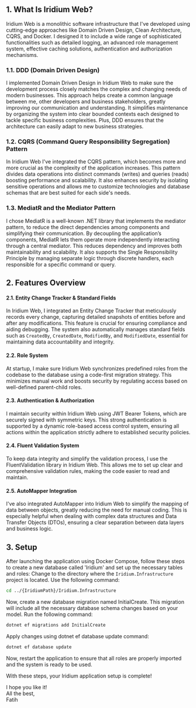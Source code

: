 ## 1. What Is Iridium Web?
Iridium Web is a monolithic software infrastructure that I've developed using cutting-edge approaches like Domain Driven Design, Clean Architecture, CQRS, and Docker. I designed it to include a wide range of sophisticated functionalities such as detailed logging, an advanced role management system, effective caching solutions, authentication and authorization mechanisms.

### 1.1. DDD (Domain Driven Design)
I implemented Domain Driven Design in Iridium Web to make sure the development process closely matches the complex and changing needs of modern businesses. This approach helps create a common language between me, other developers and business stakeholders, greatly improving our communication and understanding. It simplifies maintenance by organizing the system into clear bounded contexts each designed to tackle specific business complexities. Plus, DDD ensures that the architecture can easily adapt to new business strategies.

### 1.2. CQRS (Command Query Responsibility Segregation) Pattern
In Iridium Web I've integrated the CQRS pattern, which becomes more and more crucial as the complexity of the application increases. This pattern divides data operations into distinct commands (writes) and queries (reads) boosting performance and scalability. It also enhances security by isolating sensitive operations and allows me to customize technologies and database schemas that are best suited for each side's needs.

### 1.3. MediatR and the Mediator Pattern
I chose MediatR is a well-known .NET library that implements the mediator pattern, to reduce the direct dependencies among components and simplifying their communication. By decoupling the application’s components, MediatR lets them operate more independently interacting through a central mediator. This reduces dependency and improves both maintainability and scalability. It also supports the Single Responsibility Principle by managing separate logic through discrete handlers, each responsible for a specific command or query.

## 2. Features Overview

#### 2.1. Entity Change Tracker & Standard Fields
In Iridium Web, I integrated an Entity Change Tracker that meticulously records every change, capturing detailed snapshots of entities before and after any modifications. This feature is crucial for ensuring compliance and aiding debugging. The system also automatically manages standard fields such as `CreatedBy`, `CreatedDate`, `ModifiedBy`, and `ModifiedDate`, essential for maintaining data accountability and integrity.

#### 2.2. Role System
At startup, I make sure Iridium Web synchronizes predefined roles from the codebase to the database using a code-first migration strategy. This minimizes manual work and boosts security by regulating access based on well-defined parent-child roles.

#### 2.3. Authentication & Authorization
I maintain security within Iridium Web using JWT Bearer Tokens, which are securely signed with symmetric keys. This strong authentication is supported by a dynamic role-based access control system, ensuring all actions within the application strictly adhere to established security policies.

#### 2.4. Fluent Validation System
To keep data integrity and simplify the validation process, I use the FluentValidation library in Iridium Web. This allows me to set up clear and comprehensive validation rules, making the code easier to read and maintain.

#### 2.5. AutoMapper Integration
I've also integrated AutoMapper into Iridium Web to simplify the mapping of data between objects, greatly reducing the need for manual coding. This is especially helpful when dealing with complex data structures and Data Transfer Objects (DTOs), ensuring a clear separation between data layers and business logic.

## 3. Setup
After launching the application using Docker Compose, follow these steps to create a new database called 'Iridium' and set up the necessary tables and roles:
Change to the directory where the `Iridium.Infrastructure` project is located. Use the following command:

```bash
cd ../{IridiumPath}/Iridium.Infrastructure
```
Now, create a new database migration named InitialCreate. This migration will include all the necessary database schema changes based on your model. Run the following command:
```bash
dotnet ef migrations add InitialCreate
```
Apply changes using dotnet ef database update command:
```bash
dotnet ef database update
```

Now, restart the application to ensure that all roles are properly imported and the system is ready to be used.

With these steps, your Iridium application setup is complete!

I hope you like it! <br>
All the best, <br>
Fatih
